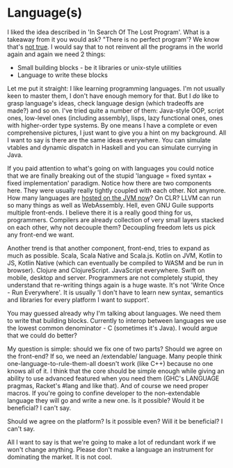 # Language(s)

I liked the idea described in 'In Search Of The Lost Program'. What is a takeaway from it you would ask? "There is no perfect program'? We know that's [not true](https://www.gnu.org/software/emacs/). I would say that to not reinvent all the programs in the world again and again we need 2 things:

* Small building blocks - be it libraries or unix-style utilities
* Language to write these blocks

Let me put it straight: I like learning programming languages. I'm not usually keen to master them, I don't have enough memory for that. But I _do_ like to grasp language's ideas, check language design (which tradeoffs are made?) and so on. I've tried quite a number of them: Java-style OOP, script ones, low-level ones (including assembly), lisps, lazy functional ones, ones with higher-order type systems. By one means I have a complete or even comprehensive pictures, I just want to give you a hint on my background. All I want to say is there are the same ideas everywhere. You can simulate vtables and dynamic dispatch in Haskell and you can simulate currying in Java.

If you paid attention to what's going on with languages you could notice that we are finally breaking out of the stupid 'language = fixed syntax + fixed implementation' paradigm. Notice how there are two components here. They were usually really tightly coupled with each other. Not anymore. How many languages are [hosted on the JVM now](https://www.youtube.com/watch?v=5BMHIeMXTqA)? On CLR? LLVM can run so many things as well as WebAssembly. Hell, even GNU Guile supports multiple front-ends. I believe there it is a really good thing for us, programmers. Compilers are already collection of very small layers stacked on each other, why not decouple them? Decoupling freedom lets us pick any front-end we want.

Another trend is that another component, front-end, tries to expand as much as possible. Scala, Scala Native and Scala.js. Kotlin on JVM, Kotlin to JS, Kotlin Native (which can eventually be compiled to WASM and be run in browser). Clojure and ClojureScript. JavaScript everywhere. Swift on mobile, desktop and server. Programmers are not completely stupid, they understand that re-writing things again is a huge waste. It's not 'Write Once - Run Everywhere'. It is usually 'I don't have to learn new syntax, semantics and libraries for every platform I want to support'.

You may guessed already why I'm talking about languages. We need them to write that building blocks. Currently to interop between languages we use the lowest common denominator - C (sometimes it's Java). I would argue that we could do better?

My question is simple: should we fix one of two parts? Should we agree on the front-end? If so, we need an /extendable/ language. Many people think one-language-to-rule-them-all doesn't work (like C++) because no one knows all of it. I think that the core should be simple enough while giving an ability to use advanced featured when you need them (GHC's LANGUAGE pragmas, Racket's #lang and like that). And of course we need proper macros. If you're going to confine developer to the non-extendable language they will go and write a new one. Is it possible? Would it be beneficial? I can't say.

Should we agree on the platform? Is it possible even? Will it be beneficial? I can't say.

All I want to say is that we're going to make a lot of redundant work if we won't change anything. Please don't make a language an instrument for dominating the market. It is not cool.
